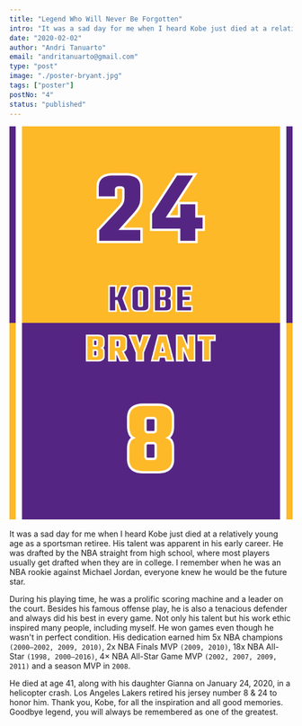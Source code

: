 ```yaml
---
title: "Legend Who Will Never Be Forgotten"
intro: "It was a sad day for me when I heard Kobe just died at a relatively young age as a sportsman retiree."
date: "2020-02-02"
author: "Andri Tanuarto"
email: "andritanuarto@gmail.com"
type: "post"
image: "./poster-bryant.jpg"
tags: ["poster"]
postNo: "4"
status: "published"
---
```


<img class="poster" src="../../../img/journals/004/kobe-bryant.svg" />

It was a sad day for me when I heard Kobe just died at a relatively young age as a sportsman retiree. His talent was apparent in his early career. He was drafted by the NBA straight from high school, where most players usually get drafted when they are in college. I remember when he was an NBA rookie against Michael Jordan, everyone knew he would be the future star.

During his playing time, he was a prolific scoring machine and a leader on the court. Besides his famous offense play, he is also a tenacious defender and always did his best in every game. Not only his talent but his work ethic inspired many people, including myself. He won games even though he wasn't in perfect condition. His dedication earned him 5x NBA champions `(2000–2002, 2009, 2010)`, 2x NBA Finals MVP `(2009, 2010)`, 18x NBA All-Star `(1998, 2000–2016)`, 4× NBA All-Star Game MVP `(2002, 2007, 2009, 2011)` and a season MVP in `2008`.

He died at age 41, along with his daughter Gianna on January 24, 2020, in a helicopter crash. Los Angeles Lakers retired his jersey number 8 & 24 to honor him. Thank you, Kobe, for all the inspiration and all good memories. Goodbye legend, you will always be remembered as one of the greatest.